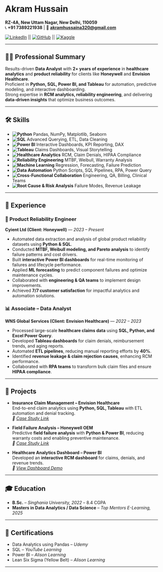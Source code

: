 # Akram Hussain

**RZ-4A, New Uttam Nagar, New Delhi, 110059**  
📞 **+91 7389221938** | 📧 **akramhussaina320@gmail.com**  

[![LinkedIn](https://img.shields.io/badge/LinkedIn-0A66C2?style=for-the-badge&logo=linkedin&logoColor=white)]([[https://linkedin.com/in/your-link](https://www.linkedin.com/in/akram-hussain-b34205343/)](https://www.linkedin.com/in/akram-hussain-b34205343/)) || [![GitHub](https://img.shields.io/badge/GitHub-181717?style=for-the-badge&logo=github&logoColor=white)](https://github.com/your-username) || [![Kaggle](https://img.shields.io/badge/Kaggle-20BEFF?style=for-the-badge&logo=kaggle&logoColor=white)](https://kaggle.com/your-username)


---

## 👨‍💻 Professional Summary  
Results-driven **Data Analyst** with **2+ years of experience** in **healthcare analytics** and **product reliability** for clients like **Honeywell** and **Envision Healthcare**.  
Proficient in **Python, SQL, Power BI, and Tableau** for automation, predictive modeling, and interactive dashboarding.  
Strong expertise in **RCM analytics, reliability engineering**, and delivering **data-driven insights** that optimize business outcomes.

---

## 🛠 Skills  

- **![Python](https://img.shields.io/badge/Python-3776AB?style=for-the-badge&logo=python&logoColor=white)** Pandas, NumPy, Matplotlib, Seaborn  
- **![SQL](https://img.shields.io/badge/SQL%20Server-CC2927?style=for-the-badge&logo=microsoftsqlserver&logoColor=white)** Advanced Querying, ETL, Data Cleaning  
- **![Power BI](https://img.shields.io/badge/Power%20BI-F2C811?style=for-the-badge&logo=powerbi&logoColor=black)** Interactive Dashboards, KPI Reporting, DAX  
- **![Tableau](https://img.shields.io/badge/Tableau-E97627?style=for-the-badge&logo=tableau&logoColor=white)** Claims Dashboards, Visual Storytelling  
- **![Healthcare Analytics](https://img.shields.io/badge/Healthcare%20Analytics-008080?style=for-the-badge&logo=databricks&logoColor=white)** RCM, Claim Denials, HIPAA Compliance  
- **![Reliability Engineering](https://img.shields.io/badge/Reliability%20Engineering-556B2F?style=for-the-badge&logo=git&logoColor=white)** MTBF, Weibull, Warranty Analysis  
- **![Machine Learning](https://img.shields.io/badge/Machine%20Learning-FF6F00?style=for-the-badge&logo=tensorflow&logoColor=white)** Regression, Forecasting, Failure Prediction  
- **![Data Automation](https://img.shields.io/badge/Data%20Automation-4B8BBE?style=for-the-badge&logo=githubactions&logoColor=white)** Python Scripts, SQL Pipelines, RPA, Power Query  
- **![Cross-Functional Collaboration](https://img.shields.io/badge/Cross--Functional%20Collaboration-FF1493?style=for-the-badge&logo=teams&logoColor=white)** Engineering, QA, Billing, Clinical Teams  
- **![Root Cause & Risk Analysis](https://img.shields.io/badge/Root%20Cause%20&%20Risk%20Analysis-8B0000?style=for-the-badge&logo=checkmarx&logoColor=white)** Failure Modes, Revenue Leakage  

---

## 💼 Experience  

### 🔧 Product Reliability Engineer  
**Cyient Ltd (Client: Honeywell)** — *2023 – Present*  
- Automated data extraction and analysis of global product reliability datasets using **Python & SQL**.  
- Conducted **MTBF, Weibull modeling, and Pareto analysis** to identify failure patterns and cost drivers.  
- Built **interactive Power BI dashboards** for real-time monitoring of failures and lifecycle performance.  
- Applied **ML forecasting** to predict component failures and optimize maintenance cycles.  
- Collaborated with **engineering & QA teams** to implement design improvements.  
- Achieved **7/7 customer satisfaction** for impactful analytics and automation solutions.  

### 📊 Associate – Data Analyst  
**WNS Global Services (Client: Envision Healthcare)** — *2022 – 2023*  
- Processed large-scale **healthcare claims data** using **SQL, Python, and Excel Power Query**.  
- Developed **Tableau dashboards** for claim denials, reimbursement trends, and aging reports.  
- Automated **ETL pipelines**, reducing manual reporting efforts by **40%**.  
- Identified **revenue leakage & claim rejection causes**, enhancing RCM performance.  
- Collaborated with **RPA teams** to transform bulk claim files and ensure **HIPAA compliance**.  

---

## 📁 Projects  

- **Insurance Claim Management – Envision Healthcare**  
  End-to-end claim analytics using **Python, SQL, Tableau** with ETL automation and denial tracking.  
  *🔗 [Case Study Link](#)*  

- **Field Failure Analysis – Honeywell OEM**  
  Predictive **field failure analysis** with **Python & Power BI**, reducing warranty costs and enabling preventive maintenance.  
  *🔗 [Case Study Link](#)*  

- **Healthcare Analytics Dashboard – Power BI**  
  Developed an **interactive RCM dashboard** for claims, denials, and revenue trends.  
  *🔗 [View Dashboard Demo](#)*  

---

## 🎓 Education  

- **B.Sc.** – *Singhania University, 2022* – 8.4 CGPA  
- **Masters in Data Analytics / Data Science** – *Top Mentors E-Learning, 2025*  

---

## 📜 Certifications  

- Data Analytics using Pandas – *Udemy*  
- SQL – *YouTube Learning*  
- Power BI – *Alison Learning*  
- Lean Six Sigma (Yellow Belt) – *Alison Learning*  

---
